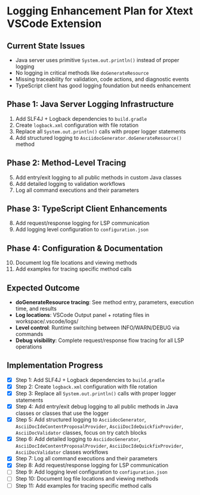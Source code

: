 # Logging Enhancement Plan for Xtext VSCode Extension

## **Current State Issues**
- Java server uses primitive `System.out.println()` instead of proper logging
- No logging in critical methods like `doGenerateResource` 
- Missing traceability for validation, code actions, and diagnostic events
- TypeScript client has good logging foundation but needs enhancement

## **Phase 1: Java Server Logging Infrastructure**
1. Add SLF4J + Logback dependencies to `build.gradle`
2. Create `logback.xml` configuration with file rotation
3. Replace all `System.out.println()` calls with proper logger statements
4. Add structured logging to `AsciidocGenerator.doGenerateResource()` method

## **Phase 2: Method-Level Tracing**  
5. Add entry/exit logging to all public methods in custom Java classes
6. Add detailed logging to validation workflows
7. Log all command executions and their parameters

## **Phase 3: TypeScript Client Enhancements**
8. Add request/response logging for LSP communication
9. Add logging level configuration to `configuration.json`

## **Phase 4: Configuration & Documentation**
10. Document log file locations and viewing methods
11. Add examples for tracing specific method calls

## **Expected Outcome**
- **doGenerateResource tracing**: See method entry, parameters, execution time, and results
- **Log locations**: VSCode Output panel + rotating files in workspace/.vscode/logs/
- **Level control**: Runtime switching between INFO/WARN/DEBUG via commands
- **Debug visibility**: Complete request/response flow tracing for all LSP operations

## **Implementation Progress**
- [x] Step 1: Add SLF4J + Logback dependencies to `build.gradle`
- [x] Step 2: Create `logback.xml` configuration with file rotation
- [x] Step 3: Replace all `System.out.println()` calls with proper logger statements
- [x] Step 4: Add entry/exit debug logging to all public methods in Java classes or classes that use the logger
- [x] Step 5: Add structured logging to `AsciidocGenerator`, `AsciiDocIdeContentProposalProvider`, `AsciiDocIdeQuickfixProvider`, `AsciiDocValidator` classes, focus on try catch blocks
- [x] Step 6: Add detailed logging to `AsciidocGenerator`, `AsciiDocIdeContentProposalProvider`, `AsciiDocIdeQuickfixProvider`, `AsciiDocValidator` classes workflows
- [x] Step 7: Log all command executions and their parameters
- [x] Step 8: Add request/response logging for LSP communication
- [ ] Step 9: Add logging level configuration to `configuration.json`
- [ ] Step 10: Document log file locations and viewing methods
- [ ] Step 11: Add examples for tracing specific method calls